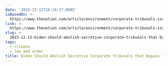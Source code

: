 ```yaml
---
date: '2023-12-12T16:24:17.000Z'
isBasedOn: >-
  https://www.thenation.com/article/environment/corporate-tribunals-isds-climate-biden/
link: >-
  https://www.thenation.com/article/environment/corporate-tribunals-isds-climate-biden/
slug: >-
  2023-12-12-biden-should-abolish-secretive-corporate-tribunals-that-bypass-the-law-or-th
tags:
  - climate
  - law and order
title: Biden Should Abolish Secretive Corporate Tribunals that Bypass the Law | Th
---
```


